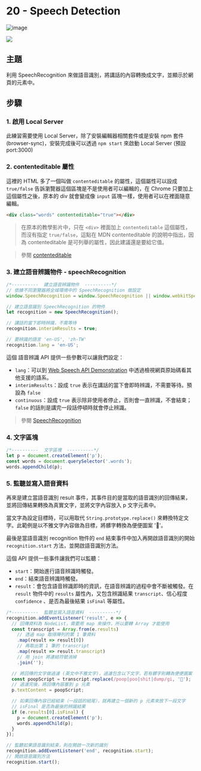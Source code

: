 # 20 - Speech Detection

![image](https://img.shields.io/badge/JavaScript-exercise-F0DB4F.svg)

![](https://images2.imgbox.com/ef/60/oGtppLtT_o.jpg)

## 主題

利用 SpeechRecognition 來做語音識別，將講話的內容轉換成文字，並顯示於網頁的元素中。

## 步驟

### 1. 啟用 Local Server

此練習需要使用 Local Server，除了安裝編輯器相關套件或是安裝 npm 套件 (browser-sync)，安裝完成後可以透過 `npm start` 來啟動 Local Server (預設 port:3000)

### 2. contenteditable 屬性

這裡的 HTML 多了一個叫做 `contenteditable` 的屬性，這個屬性可以設成 `true/false` 告訴瀏覽器這個區塊是不是使用者可以編輯的，在 Chrome 只要加上這個屬性之後，原本的 div 就會變成像 `input` 區塊一樣，使用者可以在裡面隨意編輯。

```html
<div class="words" contenteditable="true"></div>
```

> 在原本的教學影片中，只在 `<div>` 裡面加上 `contenteditable` 這個屬性，而沒有指定 `true/false`，這點在 MDN contenteditable 的說明中指出，因為 contenteditable 是可列舉的屬性，因此建議還是要給它值。

> 參閱 [contenteditable](https://developer.mozilla.org/zh-CN/docs/Web/HTML/Global_attributes/contenteditable)

### 3. 建立語音辨識物件 - speechRecognition

```js
/*----------  建立語音辨識物件  ----------*/
// 依據不同瀏覽器將全域環境中的 SpeechRecognition 做設定
window.SpeechRecognition = window.SpeechRecognition || window.webkitSpeechRecognition;

// 建立語音識別 SpeechRecognition 的物件
let recognition = new SpeechRecognition();

// 講話的當下即時辨識，不需等待
recognition.interimResults = true;

// 要辨識的語言 'en-US', 'zh-TW'
recognition.lang = 'en-US';
```

這個 語音辨識 API 提供一些參數可以讓我們設定：

- `lang`：可以到 [Web Speech API Demonstration](https://www.google.com/intl/en/chrome/demos/speech.html) 中透過檢視網頁原始碼看其他支援的語系。
- `interimResults`：設成 `true` 表示在講話的當下會即時辨識，不需要等待。預設為 `false`
- `continuous`：設成 `true` 表示除非使用者停止，否則會一直辨識，不會結束；`false` 的話則是講完一段話停頓時就會停止辨識。

> 參閱 [SpeechRecognition](https://developer.mozilla.org/zh-TW/docs/Web/API/SpeechRecognition)

### 4. 文字區塊

```js
/*----------  文字區塊  ----------*/
let p = document.createElement('p');
const words = document.querySelector('.words');
words.appendChild(p);
```

### 5. 監聽並寫入語音資料

再來是建立當語音識別 result 事件，其事件目的是當取的語音識別的回傳結果，並將回傳結果轉換為真實文字，並將文字內容放入 p 文字元素中。

當文字為設定目標時，可以用取代 `String.prototype.replace()` 來轉換特定文字。此範例是以不雅文字內容做為目標，將髒字轉換為便便圖案 '💩'。

最後是當語音識別 recognition 物件的 `end` 結束事件中加入再開啟語音識別的開始 `recognition.start` 方法，並開啟語音識別方法。

這個 API 提供一些事件讓我們可以監聽：

- `start`：開始進行語音辨識時觸發。
- `end`：結束語音辨識時觸發。
- `result`：會包含語音辨識即時的資訊，在語音辨識的過程中會不斷被觸發。在 `result` 物件中的 `results` 屬性內，又包含辨識結果 `transcript`、信心程度 `confidence` 、是否為最後結果 `isFinal` 等屬性。

```js
/*----------  監聽並寫入語音資料  ----------*/
recognition.addEventListener('result', e => {
  // 回傳資料為 NodeList，需要用 map 來操作，所以要轉 Array 才能使用
  const transcript = Array.from(e.results)
    // 透過 map 取得陣列的第 1 筆資料
    .map(result => result[0])
    // 再取出第 1 筆的 transcript
    .map(result => result.transcript)
    // 用 join 將連結符號消掉
    .join('');

  // 將回傳的文字做過濾 (英文中不雅文字)，過濾包含以下文字，若有髒字則轉為便便圖案
  const poopScript = transcript.replace(/poop|poo|shit|dump/gi, '💩');
  // 過濾完後，將回傳內容塞到 p 元素
  p.textContent = poopScript;

  // 如果回傳內容已經結束（一段話的結尾），就再建立一個新的 p 元素來放下一段文字
  // isFinal 是否為最後的辨識結果
  if (e.results[0].isFinal) {
    p = document.createElement('p');
    words.appendChild(p);
  }
});

// 監聽如果語音識別結束，則在開啟一次新的識別
recognition.addEventListener('end', recognition.start);
// 開啟語音識別方法
recognition.start();
```
